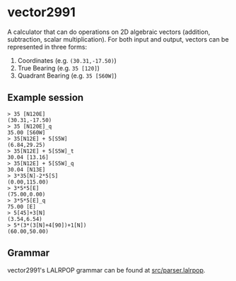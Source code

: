 # vector2991

A calculator that can do operations on 2D algebraic vectors (addition, subtraction, scalar multiplication). For both input and output, vectors can be represented in three forms:
1. Coordinates (e.g. `(30.31,-17.50)`)
2. True Bearing (e.g. `35 [120]`)
3. Quadrant Bearing (e.g. `35 [S60W]`)

## Example session

```
> 35 [N120E]
(30.31,-17.50)
> 35 [N120E]_q
35.00 [S60W]
> 35[N12E] + 5[S5W]
(6.84,29.25)
> 35[N12E] + 5[S5W]_t
30.04 [13.16]
> 35[N12E] + 5[S5W]_q
30.04 [N13E]
> 3*35[N]-2*5[S]
(0.00,115.00)
> 3*5*5[E]
(75.00,0.00)
> 3*5*5[E]_q
75.00 [E]
> 5[45]+3[N]
(3.54,6.54)
> 5*(3*(3[N]+4[90])+1[N])
(60.00,50.00)
```

## Grammar
vector2991's LALRPOP grammar can be found at [src/parser.lalrpop](https://github.com/yaxollum/vector2991/blob/main/src/parser.lalrpop).
